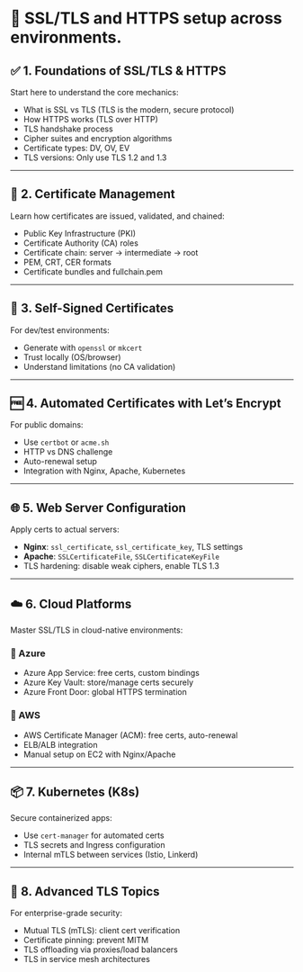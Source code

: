 # 🔐 SSL/TLS and HTTPS setup across environments.

## ✅ **1. Foundations of SSL/TLS & HTTPS**

Start here to understand the core mechanics:

- What is SSL vs TLS (TLS is the modern, secure protocol)
- How HTTPS works (TLS over HTTP)
- TLS handshake process
- Cipher suites and encryption algorithms
- Certificate types: DV, OV, EV
- TLS versions: Only use TLS 1.2 and 1.3

---

## 🔧 **2. Certificate Management**

Learn how certificates are issued, validated, and chained:

- Public Key Infrastructure (PKI)
- Certificate Authority (CA) roles
- Certificate chain: server → intermediate → root
- PEM, CRT, CER formats
- Certificate bundles and fullchain.pem

---

## 🧪 **3. Self-Signed Certificates**

For dev/test environments:

- Generate with `openssl` or `mkcert`
- Trust locally (OS/browser)
- Understand limitations (no CA validation)

---

## 🆓 **4. Automated Certificates with Let’s Encrypt**

For public domains:

- Use `certbot` or `acme.sh`
- HTTP vs DNS challenge
- Auto-renewal setup
- Integration with Nginx, Apache, Kubernetes

---

## 🌐 **5. Web Server Configuration**

Apply certs to actual servers:

- **Nginx**: `ssl_certificate`, `ssl_certificate_key`, TLS settings
- **Apache**: `SSLCertificateFile`, `SSLCertificateKeyFile`
- TLS hardening: disable weak ciphers, enable TLS 1.3

---

## ☁️ **6. Cloud Platforms**

Master SSL/TLS in cloud-native environments:

### 🔹 Azure

- Azure App Service: free certs, custom bindings
- Azure Key Vault: store/manage certs securely
- Azure Front Door: global HTTPS termination

### 🔹 AWS

- AWS Certificate Manager (ACM): free certs, auto-renewal
- ELB/ALB integration
- Manual setup on EC2 with Nginx/Apache

---

## 📦 **7. Kubernetes (K8s)**

Secure containerized apps:

- Use `cert-manager` for automated certs
- TLS secrets and Ingress configuration
- Internal mTLS between services (Istio, Linkerd)

---

## 🔐 **8. Advanced TLS Topics**

For enterprise-grade security:

- Mutual TLS (mTLS): client cert verification
- Certificate pinning: prevent MITM
- TLS offloading via proxies/load balancers
- TLS in service mesh architectures
